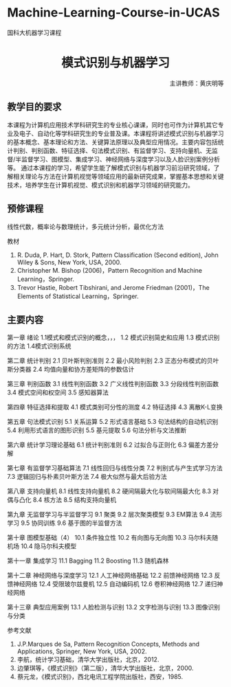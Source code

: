 # Machine-Learning-Course-in-UCAS
国科大机器学习课程

<h1 align="center">模式识别与机器学习</h1>

<p align="right">主讲教师：黄庆明等</p>

## 教学目的要求
本课程为计算机应用技术学科研究生的专业核心课课，同时也可作为计算机其它专业及电子、自动化等学科研究生的专业普及课。本课程将讲述模式识别与机器学习的基本概念、基本理论和方法、关键算法原理以及典型应用情况。主要内容包括统计判别、判别函数、特征选择、句法模式识别、有监督学习、支持向量机、无监督/半监督学习、图模型、集成学习、神经网络与深度学习以及人脸识别案例分析等。
通过本课程的学习，希望学生能了解模式识别与机器学习前沿研究领域，了解相关理论与方法在计算机视觉等领域应用的最新研究成果，掌握基本思想和关键技术，培养学生在计算机视觉、模式识别和机器学习领域的研究能力。

## 预修课程
线性代数，概率论与数理统计，多元统计分析，最优化方法

教材
1. R. Duda, P. Hart, D. Stork, Pattern Classification (Second edition), John Wiley & Sons, New York, USA, 2000.
2. Christopher M. Bishop (2006)，Pattern Recognition and Machine Learning，Springer.
3. Trevor Hastie, Robert Tibshirani, and Jerome Friedman (2001)，The Elements of Statistical Learning，Springer.

## 主要内容

第一章 绪论
1.1模式和模式识别的概念，，，
1.2 模式识别简史和应用
1.3 模式识别的方法
1.4模式识别系统

第二章 统计判别
2.1 贝叶斯判别准则
2.2 最小风险判别
2.3 正态分布模式的贝叶斯分类器
2.4 均值向量和协方差矩阵的参数估计

第三章 判别函数
3.1 线性判别函数
3.2 广义线性判别函数
3.3 分段线性判别函数
3.4 模式空间和权空间
3.5 感知器算法

第四章 特征选择和提取
4.1 模式类别可分性的测度
4.2 特征选择
4.3 离散K-L变换

第五章 句法模式识别
5.1 关系运算
5.2 形式语言基础
5.3 句法结构的自动机识别
5.4 利用形式语言的图形识别
5.5 基元提取
5.6 句法分析与文法推断

第六章 统计学习理论基础
6.1 统计判别准则
6.2 过拟合与正则化
6.3 偏差方差分解

第七章 有监督学习基础算法
7.1 线性回归与线性分类
7.2 判别式与产生式学习方法
7.3 逻辑回归与朴素贝叶斯方法
7.4 极大似然与最大后验方法

第八章 支持向量机
8.1 线性支持向量机
8.2 硬间隔最大化与软间隔最大化
8.3 对偶与凸化
8.4 核方法
8.5 结构支持向量机

第九章 无监督学习与半监督学习
9.1 聚类
9.2 层次聚类模型
9.3 EM算法
9.4 流形学习
9.5 协同训练
9.6 基于图的半监督方法

第十章 图模型基础（4）
10.1 条件独立性
10.2 有向图与无向图
10.3 马尔科夫随机场
10.4 隐马尔科夫模型

第十一章 集成学习
11.1 Bagging
11.2 Boosting
11.3 随机森林

第十二章 神经网络与深度学习
12.1 人工神经网络基础
12.2 前馈神经网络
12.3 反馈神经网络
12.4 受限玻尔兹曼机
12.5 自动编码机
12.6 卷积神经网络
12.7 递归神经网络

第十三章 典型应用案例
13.1 人脸检测与识别
13.2 文字检测与识别
13.3 图像识别与分类

参考文献
1. J.P.Marques de Sa, Pattern Recognition Concepts, Methods and Applications, Springer, New York, USA, 2002.
2. 李航，统计学习基础，清华大学出版社，北京，2012.
3. 边肇琪等，《模式识别》（第二版），清华大学出版社，北京，2000.
4. 蔡元龙，《模式识别》，西北电讯工程学院出版社，西安，1985. 
